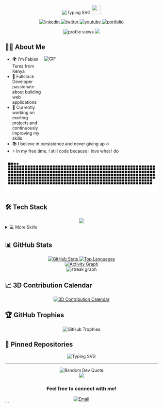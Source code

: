 <div align="center">
  <!-- Animated typing header with more lines and smoother animation -->
  <img src="https://readme-typing-svg.herokuapp.com?font=Fira+Code&weight=600&size=30&pause=800&color=6E56CF&center=true&vCenter=true&random=false&width=500&lines=Hey+there%2C+I'm+Fabian+%F0%9F%91%8B;Fullstack+Developer+%F0%9F%92%BB;Open+Source+Enthusiast+%E2%9C%A8;Problem+Solver+%F0%9F%A7%A9;Never+giving+up+%F0%9F%94%A5" alt="Typing SVG" />
  
  <!-- Animated wave hand -->
  <img src="https://raw.githubusercontent.com/MartinHeinz/MartinHeinz/master/wave.gif" width="30px" height="30px" />
  
  <!-- Social media badges with hover effect -->
  <p>
    <a href="https://linkedin.com/in/YOUR_LINKEDIN" target="_blank">
      <img src="https://img.shields.io/badge/LinkedIn-0077B5?style=for-the-badge&logo=linkedin&logoColor=white" alt="linkedin" />
    </a>
    <a href="https://twitter.com/YOUR_TWITTER" target="_blank">
      <img src="https://img.shields.io/badge/Twitter-1DA1F2?style=for-the-badge&logo=twitter&logoColor=white" alt="twitter" />
    </a>
    <a href="https://youtube.com/c/YOUR_YOUTUBE" target="_blank">
      <img src="https://img.shields.io/badge/YouTube-FF0000?style=for-the-badge&logo=youtube&logoColor=white" alt="youtube" />
    </a>
    <a href="https://fabianteres.vercel.app" target="_blank">
      <img src="https://img.shields.io/badge/Portfolio-6E56CF?style=for-the-badge&logo=vercel&logoColor=white" alt="portfolio" />
    </a>
  </p>
  
  <!-- Animated profile counter -->
  <img src="https://komarev.com/ghpvc/?username=612teres&label=Profile%20views&color=6E56CF&style=flat" alt="profile views" />
  
  <!-- Animated line separator -->
  <img src="https://user-images.githubusercontent.com/73097560/115834477-dbab4500-a447-11eb-908a-139a6edaec5c.gif">
</div>

## 👨‍💻 About Me

<img align="right" height="250" width="375" alt="GIF" src="https://raw.githubusercontent.com/Adam-pw/Adam-pw/main/animation_500_kxa883sd.gif" />

- 🌍 I'm Fabian Teres from Kenya
- 💼 Fullstack Developer passionate about building web applications
- 🚀 Currently working on exciting projects and continuously improving my skills
- 📚 I believe in persistence and never giving up 🔥
- ⚡ In my free time, I still code because I love what I do

<!-- Animated snake contribution graph -->
<div align="center">
  <img src="https://raw.githubusercontent.com/1999AZZAR/1999AZZAR/main/resources/img/grid-snake.svg" alt="snake" />
</div>

## 🛠️ Tech Stack

<!-- Animated tech stack with hover effect -->
<div align="center">
  <img src="https://skillicons.dev/icons?i=python,html,css,js,react,nextjs,nodejs,flask,mysql,mongodb,supabase,git,vscode&perline=7" />
</div>

<details>
  <summary>💻 More Skills</summary>
  <div align="center">
    <img src="https://skillicons.dev/icons?i=tailwind,typescript,firebase,vercel,figma,docker&perline=6" />
  </div>
</details>

## 📊 GitHub Stats

<!-- Animated stats cards with hover effect -->
<div align="center">
  <a href="https://github.com/anuraghazra/github-readme-stats">
    <img src="https://github-readme-stats.vercel.app/api?username=612teres&show_icons=true&theme=aura&hide_border=true&count_private=true&bg_color=0D1117" alt="GitHub Stats" height="170" />
  </a>
  <a href="https://github.com/anuraghazra/github-readme-stats">
    <img src="https://github-readme-stats.vercel.app/api/top-langs/?username=612teres&layout=compact&theme=aura&hide_border=true&bg_color=0D1117" alt="Top Languages" height="170" />
  </a>
</div>

<!-- Animated contribution graph -->
<div align="center">
  <a href="https://github.com/ashutosh00710/github-readme-activity-graph">
    <img src="https://github-readme-activity-graph.vercel.app/graph?username=612teres&theme=react-dark&hide_border=true" alt="Activity Graph" />
  </a>
</div>

<div align="center">
  <img src="https://streak-stats.demolab.com?user=612teres&theme=aura&hide_border=true&background=0D1117" height="180" alt="streak graph" />
</div>

## 📈 3D Contribution Calendar

<div align="center">
  <a href="https://github.com/612teres">
    <img src="https://github-readme-3d-contrib.ampl.fi/profile-season-animate.svg?username=612teres&height=300&combinedDays=14&animationDuration=4&width=800" alt="3D Contribution Calendar" />
  </a>
</div>

## 🏆 GitHub Trophies

<!-- Animated trophies -->
<div align="center">
  <img src="https://github-profile-trophy.vercel.app/?username=612teres&theme=discord&no-frame=true&no-bg=false&margin-w=4&row=1" alt="GitHub Trophies" />
</div>

## 📌 Pinned Repositories

<!-- Animated typing quote -->
<div align="center">
  <img src="https://readme-typing-svg.herokuapp.com?font=Fira+Code&weight=500&size=24&pause=1000&color=6E56CF&center=true&vCenter=true&random=false&width=500&height=60&lines=Building+the+future%2C+one+line+at+a+time;Code+is+poetry+in+motion;Turning+coffee+into+code+since+2015" alt="Typing SVG" />
</div>

---

<!-- Animated quote -->
<div align="center">
  <img src="https://quotes-github-readme.vercel.app/api?type=horizontal&theme=radical" alt="Random Dev Quote" />
</div>

<!-- Animated footer -->
<div align="center">
  <img src="https://user-images.githubusercontent.com/73097560/115834477-dbab4500-a447-11eb-908a-139a6edaec5c.gif">
  <h3>Feel free to connect with me!</h3>
  <a href="mailto:your.email@example.com">
    <img src="https://img.shields.io/badge/Email-D14836?style=for-the-badge&logo=gmail&logoColor=white" alt="Email" />
  </a>
</div>
```

